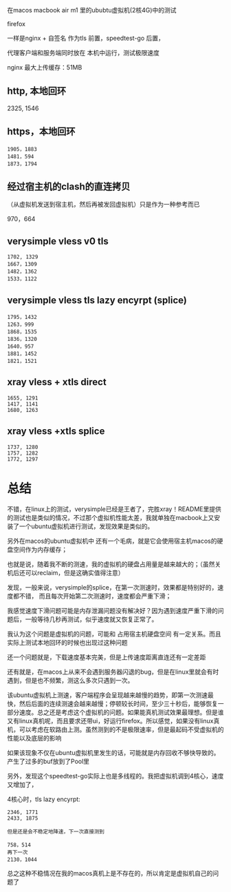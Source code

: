 
在macos macbook air m1 里的ububtu虚拟机(2核4G)中的测试

firefox

一样是nginx + 自签名 作为tls 前置，speedtest-go 后置，

代理客户端和服务端同时放在 本机中运行，测试极限速度

nginx 最大上传缓存：51MB

## http, 本地回环

2325, 1546

## https，本地回环

```
1905，1883
1481，594
1873，1794
```

## 经过宿主机的clash的直连拷贝

（从虚拟机发送到宿主机，然后再被发回虚拟机）只是作为一种参考而已

970，664


## verysimple vless v0 tls

```
1702, 1329
1667，1309
1482，1362
1533，1122
```

## verysimple vless tls lazy encyrpt (splice)

```
1795，1432
1263，999
1868，1535
1836，1320
1640，957
1881，1452
1821，1521
```

## xray vless + xtls  direct

```
1655, 1291
1417, 1141
1680, 1263
```

## xray vless +xtls splice 

```
1737, 1280
1757, 1282
1772, 1297
```

# 总结

不错，在linux上的测试，verysimple已经是王者了，完胜xray！README里提供的测试也是类似的情况，不过那个虚拟机性能太差，我就单独在macbook上又安装了一个ubuntu虚拟机进行测试，发现效果是类似的。


另外在macos的ubuntu虚拟机中 还有一个毛病，就是它会使用宿主机macos的硬盘空间作为内存缓存；

也就是说，随着我不断的测速，我的虚拟机的硬盘占用量是越来越大的；（虽然关机后还可以reclaim，但是这确实值得注意）

发现，一般来说，verysimple的splice，在第一次测速时，效果都是特别好的，速度都不错，
而且每次开始第二次测速时，速度都会严重下滑；

我感觉速度下滑问题可能是内存泄漏问题没有解决好？因为遇到速度严重下滑的问题后，一般等待几秒再测试，似乎速度就又恢复正常了。

我认为这个问题是虚拟机的问题，可能和 占用宿主机硬盘空间 有一定关系。而且实际上测试本地回环的时候也出现过这种问题

还一个问题就是，下载速度基本完美，但是上传速度距离直连还有一定差距

还有就是，在macos上从来不会遇到服务器闪退的bug，但是在linux里就会有时遇到，但是也不频繁，测这么多次只遇到一次。


该ubuntu虚拟机上测速，客户端程序会呈现越来越慢的趋势，即第一次测速最快，然后后面的连续测速会越来越慢；停顿较长时间，至少三十秒后，能够恢复一部分速度。总之还是考虑这个虚拟机的问题。如果能真机测试效果最理想。但是谁又有linux真机呢，而且要求还带ui，好运行firefox。所以感觉，如果没有linux真机，可以考虑在软路由上测。虽然测到的不是极限速率，但是最起码不受虚拟机的性能以及底层的影响

如果该现象不仅在ubuntu虚拟机里发生的话，可能就是内存回收不够快导致的。产生了过多的buf放到了Pool里

另外，发现这个speedtest-go实际上也是多线程的。我把虚拟机调到4核心，速度又增加了，

4核心时，tls lazy encyrpt:

```
2346, 1771
2433, 1875

但是还是会不稳定地降速，下一次直接测到

758，514
再下一次
2130，1044
```

总之这种不稳情况在我的macos真机上是不存在的，所以肯定是虚拟机自己的问题了
